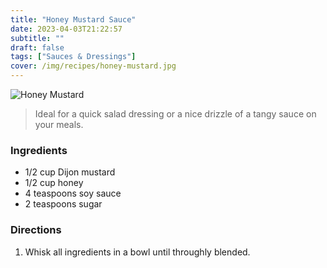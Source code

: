 ```yaml
---
title: "Honey Mustard Sauce"
date: 2023-04-03T21:22:57
subtitle: ""
draft: false
tags: ["Sauces & Dressings"]
cover: /img/recipes/honey-mustard.jpg
---
```



<div class="my-flexbox row-collapse center basic-gap" >
  <div>
    <img src="/img/recipes/honey-mustard.jpg" alt="Honey Mustard" class="cover-img">
  </div>
  <div>
    <blockquote>
      Ideal for a quick salad dressing or a nice drizzle of a tangy sauce on your meals.
    </blockquote>
  </div>
</div>

### Ingredients

- 1/2 cup Dijon mustard
- 1/2 cup honey
- 4 teaspoons soy sauce
- 2 teaspoons sugar

### Directions

1. Whisk all ingredients in a bowl until throughly blended. 

